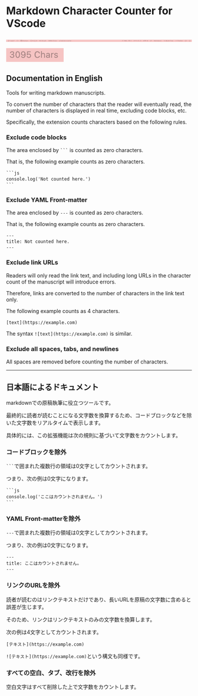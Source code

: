 # Markdown Character Counter for VScode

![Screenshots：status bar](https://raw.githubusercontent.com/tetracalibers/vscode-manuscript-char-counter/main/img/statusbar.png)

![Screenshots：3095 Chars](https://raw.githubusercontent.com/tetracalibers/vscode-manuscript-char-counter/main/img/3095chars.png)

## Documentation in English

Tools for writing markdown manuscripts.

To convert the number of characters that the reader will eventually read, the number of characters is displayed in real time, excluding code blocks, etc.

Specifically, the extension counts characters based on the following rules.

### Exclude code blocks

The area enclosed by <code>```</code> is counted as zero characters.

That is, the following example counts as zero characters.

<pre>
<code>```js
console.log('Not counted here.')
```</code>
</pre>

### Exclude YAML Front-matter

The area enclosed by `---` is counted as zero characters.

That is, the following example counts as zero characters.

```
---
title: Not counted here.
---
```

### Exclude link URLs

Readers will only read the link text, and including long URLs in the character count of the manuscript will introduce errors.

Therefore, links are converted to the number of characters in the link text only.

The following example counts as 4 characters.

```
[text](https://example.com)
```

The syntax `![text](https://example.com)` is similar.

### Exclude all spaces, tabs, and newlines

All spaces are removed before counting the number of characters.

---

## 日本語によるドキュメント

markdownでの原稿執筆に役立つツールです。

最終的に読者が読むことになる文字数を換算するため、コードブロックなどを除いた文字数をリアルタイムで表示します。

具体的には、この拡張機能は次の規則に基づいて文字数をカウントします。

### コードブロックを除外

<code>```</code>で囲まれた複数行の領域は0文字としてカウントされます。

つまり、次の例は0文字になります。

<pre>
<code>```js
console.log('ここはカウントされません。')
```</code>
</pre>

### YAML Front-matterを除外

`---`で囲まれた複数行の領域は0文字としてカウントされます。

つまり、次の例は0文字になります。

```
---
title: ここはカウントされません。
---
```

### リンクのURLを除外

読者が読むのはリンクテキストだけであり、長いURLを原稿の文字数に含めると誤差が生じます。

そのため、リンクはリンクテキストのみの文字数を換算します。

次の例は4文字としてカウントされます。

```
[テキスト](https://example.com)
```

`![テキスト](https://example.com)`という構文も同様です。

### すべての空白、タブ、改行を除外

空白文字はすべて削除した上で文字数をカウントします。